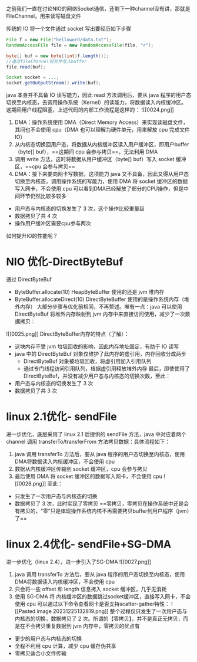 之前我们一直在讨论NIO的网络Socket通信，还剩下一种channel没有讲，那就是 FileChannel，用来读写磁盘文件


传统的 IO 将一个文件通过 socket 写出要经历如下步骤
```java
File f = new File("helloword/data.txt");
RandomAccessFile file = new RandomAccessFile(file, "r");

byte[] buf = new byte[(int)f.length()];
//通过fileChannel将文件写入buffer
file.read(buf);

Socket socket = ...;
socket.getOutputStream().write(buf);
```
java 本身并不具备 IO 读写能力，因此 read 方法调用后，要从 java 程序的用户态切换至内核态，去调用操作系统（Kernel）的读能力，将数据读入内核缓冲区。这期间用户线程阻塞，上述代码的内部工作流程是这样的：
![[0024.png]]
1. DMA：操作系统使用 DMA（Direct Memory Access）来实现读磁盘文件，其间也不会使用 cpu（DMA 也可以理解为硬件单元，用来解放 cpu 完成文件 IO）
2. 从内核态切换回用户态，将数据从内核缓冲区读入用户缓冲区，即用户buffer（byte[] buf），==这期间 cpu 会参与拷贝==，无法利用 DMA
3. 调用 write 方法，这时将数据从用户缓冲区（byte[] buf）写入 socket 缓冲区，==cpu 会参与拷贝==
4. DMA：接下来要向网卡写数据，这项能力 java 又不具备，因此又得从用户态切换至内核态，调用操作系统的写能力，使用 DMA 将 socket 缓冲区的数据写入网卡，不会使用 cpu
可以看到DMA已经解放了部分的CPU操作，但是中间环节仍然比较多较多
- 用户态与内核态的切换发生了 3 次，这个操作比较重量级
- 数据拷贝了共 4 次
- 操作用户缓冲区需要cpu参与两次


如何提升IO的性能呢？

# NIO 优化-DirectByteBuf
通过 DirectByteBuf
- ByteBuffer.allocate(10) HeapByteBuffer 使用的还是 jvm 堆内存
- ByteBuffer.allocateDirect(10) DirectByteBuffer 使用的是操作系统内存（堆外内存）
大部分步骤与优化前相同，不再赘述。唯有一点：java 可以使用 DirectByteBuf 将堆外内存映射到 jvm 内存中来直接访问使用，减少了一次数据拷贝：

![[0025.png]]
DirectByteBuffer内存的特点（了解）：
- 这块内存不受 jvm 垃圾回收的影响，因此内存地址固定，有助于 IO 读写
- java 中的 DirectByteBuf 对象仅维护了此内存的虚引用，内存回收分成两步
    - DirectByteBuf 对象被垃圾回收，将虚引用加入引用队列
    - 通过专门线程访问引用队列，根据虚引用释放堆外内存
最后，即使使用了DirectByteBuf，并没有减少用户态与内核态的切换次数，至此：
- 用户态与内核态的切换发生了 3 次
- 数据拷贝了共 3 次
# linux 2.1优化- sendFile
进一步优化，底层采用了 linux 2.1 后提供的 sendFile 方法，java 中对应着两个 channel 调用 transferTo/transferFrom 方法拷贝数据：具体流程如下：
1. java 调用 transferTo 方法后，要从 java 程序的用户态切换至内核态，使用 DMA将数据读入内核缓冲区，不会使用 cpu
2. 数据从内核缓冲区传输到 socket 缓冲区，cpu 会参与拷贝
3. 最后使用 DMA 将 socket 缓冲区的数据写入网卡，不会使用 cpu
![[0026.png]]
至此：
- 只发生了一次用户态与内核态的切换
- 数据拷贝了 3 次，此时实现了零拷贝
==零拷贝，零拷贝在操作系统中还是会有拷贝的，“零”只是体现操作系统内核不再需要拷贝buffer到用户程序（jvm）了==
# linux 2.4优化- sendFile+SG-DMA

进一步优化（linux 2.4），进一步引入了SG-DMA
![[0027.png]]
1. java 调用 transferTo 方法后，要从 java 程序的用户态切换至内核态，使用 DMA将数据读入内核缓冲区，不会使用 cpu
2. 只会将一些 offset 和 length 信息拷入 socket 缓冲区，几乎无消耗
3. 使用 SG-DMA 将 内核缓冲区的数据跳过socket缓冲区，直接写入网卡，不会使用 cpu
可以通过以下命令查看网卡是否支持scatter-gather特性：
![[Pasted image 20231225132819.png]]
整个过程仅只发生了一次用户态与内核态的切换，数据拷贝了 2 次。所谓的【零拷贝】，并不是真正无拷贝，而是在不会拷贝重复数据到 jvm 内存中，零拷贝的优点有
- 更少的用户态与内核态的切换
- 全程不利用 cpu 计算，减少 cpu 缓存伪共享
- 零拷贝适合小文件传输
